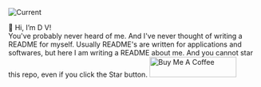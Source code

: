 ![Current](https://user-images.githubusercontent.com/77478658/151652956-17981c6e-1b64-48ba-b34d-53ded39a4a0a.png)

👋 Hi, I’m D V!  
You've probably never heard of me. And I've never thought of writing a README for myself. Usually README's are written for applications and softwares, but here I am writing a README about me. And you cannot star this repo, even if you click the Star button.
<a href="https://www.buymeacoffee.com/darhkvoyd" target="_blank"><img src="https://cdn.buymeacoffee.com/buttons/default-orange.png" alt="Buy Me A Coffee" height="41" width="174"></a>


<!---
DarhkVoyd/DarhkVoyd is a ✨ special ✨ repository because its `README.md` (this file) appears on your GitHub profile.
You can click the Preview link to take a look at your changes.
--->
